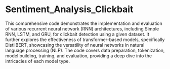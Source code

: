 # Sentiment_Analysis_Clickbait

This comprehensive code demonstrates the implementation and evaluation of various recurrent neural network (RNN) architectures, including Simple RNN, LSTM, and GRU, for clickbait detection using a given dataset. It further explores the effectiveness of transformer-based models, specifically DistilBERT, showcasing the versatility of neural networks in natural language processing (NLP). The code covers data preparation, tokenization, model building, training, and evaluation, providing a deep dive into the intricacies of each model type.
